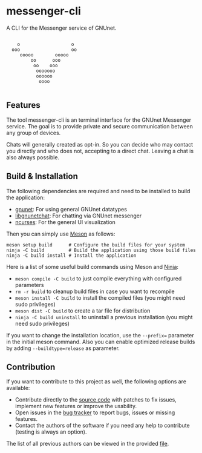 # messenger-cli

A CLI for the Messenger service of GNUnet.

```
                            
    o                   o   
  ooo                   oo  
     ooooo        ooooo     
         oo      ooo        
          oo    ooo         
           ooooooo          
           oooooo           
            oooo            
                            

```

## Features

The tool messenger-cli is an terminal interface for the GNUnet Messenger service. The goal is to provide private and secure communication between any group of devices.

Chats will generally created as opt-in. So you can decide who may contact you directly and who does not, accepting to a direct chat. Leaving a chat is also always possible.

## Build & Installation

The following dependencies are required and need to be installed to build the application:

 - [gnunet](https://git.gnunet.org/gnunet.git/): For using general GNUnet datatypes
 - [libgnunetchat](https://git.gnunet.org/libgnunetchat.git/): For chatting via GNUnet messenger
 - [ncurses](https://www.gnu.org/software/ncurses/): For the general UI visualization

Then you can simply use [Meson](https://mesonbuild.com/) as follows:
```
meson setup build      # Configure the build files for your system
ninja -C build         # Build the application using those build files
ninja -C build install # Install the application
```

Here is a list of some useful build commands using Meson and [Ninja](https://ninja-build.org/):

 - `meson compile -C build` to just compile everything with configured parameters
 - `rm -r build` to cleanup build files in case you want to recompile
 - `meson install -C build` to install the compiled files (you might need sudo privileges)
 - `meson dist -C build` to create a tar file for distribution
 - `ninja -C build uninstall` to uninstall a previous installation (you might need sudo privileges)

If you want to change the installation location, use the `--prefix=` parameter in the initial meson command. Also you can enable optimized release builds by adding `--buildtype=release` as parameter.

## Contribution

If you want to contribute to this project as well, the following options are available:

 - Contribute directly to the [source code](https://git.gnunet.org/messenger-cli.git/) with patches to fix issues, implement new features or improve the usability.
 - Open issues in the [bug tracker](https://bugs.gnunet.org/bug_report_page.php) to report bugs, issues or missing features.
 - Contact the authors of the software if you need any help to contribute (testing is always an option).

The list of all previous authors can be viewed in the provided [file](AUTHORS).

